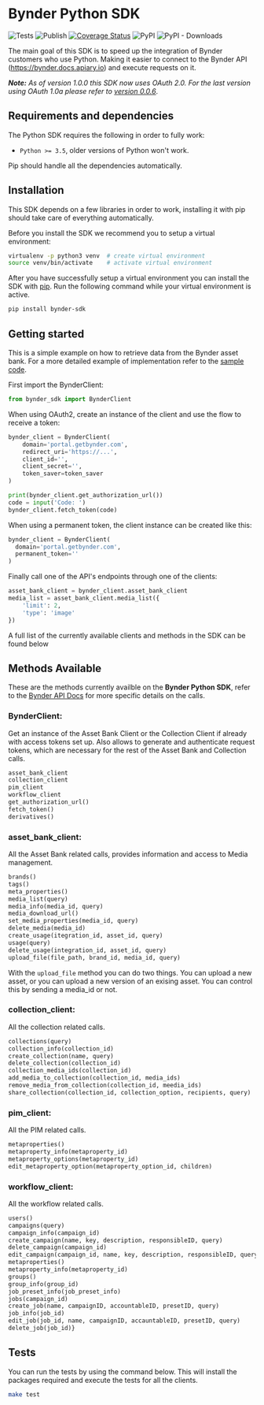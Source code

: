 Bynder Python SDK
=================

![Tests](https://github.com/Bynder/bynder-python-sdk/workflows/Tests/badge.svg)
![Publish](https://github.com/Bynder/bynder-python-sdk/workflows/Publish/badge.svg)
[![Coverage Status](https://coveralls.io/repos/github/Bynder/bynder-python-sdk/badge.svg?branch=master)](https://coveralls.io/github/Bynder/bynder-python-sdk?branch=master)
![PyPI](https://img.shields.io/pypi/v/bynder-sdk)
![PyPI - Downloads](https://img.shields.io/pypi/dm/bynder-sdk?color=orange)

The main goal of this SDK is to speed up the integration of Bynder
customers who use Python. Making it easier to connect to the Bynder API
(<https://bynder.docs.apiary.io>) and execute requests on it.

_**Note:** As of version 1.0.0 this SDK now uses OAuth 2.0. For the last
version using OAuth 1.0a please refer to
[version 0.0.6](https://github.com/Bynder/bynder-python-sdk/tree/0.0.6)_.

Requirements and dependencies
-----------------------------

The Python SDK requires the following in order to fully work:

-   `Python >= 3.5`, older versions of Python won't work.

Pip should handle all the dependencies automatically.

Installation
------------

This SDK depends on a few libraries in order to work, installing it with
pip should take care of everything automatically.

Before you install the SDK we recommend you to setup a virtual
environment:

```bash
virtualenv -p python3 venv  # create virtual environment
source venv/bin/activate    # activate virtual environment
```

After you have successfully setup a virtual environment you can install
the SDK with [pip](https://pip.pypa.io/en/stable/installing/). Run the
following command while your virtual environment is active.

```bash
pip install bynder-sdk
```

Getting started
---------------

This is a simple example on how to retrieve data from the Bynder asset
bank. For a more detailed example of implementation refer to the [sample
code](https://github.com/Bynder/bynder-python-sdk/blob/master/example/app.py).

First import the BynderClient:

```python
from bynder_sdk import BynderClient
```

When using OAuth2, create an instance of the client and use the flow
to receive a token:

```python
bynder_client = BynderClient(
    domain='portal.getbynder.com',
    redirect_uri='https://...',
    client_id='',
    client_secret='',
    token_saver=token_saver
)

print(bynder_client.get_authorization_url())
code = input('Code: ')
bynder_client.fetch_token(code)
```

When using a permanent token, the client instance can be created like this:

```python
bynder_client = BynderClient(
  domain='portal.getbynder.com',
  permanent_token=''
)
```

Finally call one of the API's endpoints through one of the clients:

```python
asset_bank_client = bynder_client.asset_bank_client
media_list = asset_bank_client.media_list({
    'limit': 2,
    'type': 'image'
})
```

A full list of the currently available clients and methods in the SDK
can be found below

Methods Available
-----------------

These are the methods currently availble on the **Bynder Python SDK**,
refer to the [Bynder API Docs](http://docs.bynder.apiary.io/) for more
specific details on the calls.

### BynderClient:

Get an instance of the Asset Bank Client or the Collection Client if
already with access tokens set up. Also allows to generate and
authenticate request tokens, which are necessary for the rest of the
Asset Bank and Collection calls.

```python
asset_bank_client
collection_client
pim_client
workflow_client
get_authorization_url()
fetch_token()
derivatives()
```

### asset\_bank\_client:

All the Asset Bank related calls, provides information and access to
Media management.

```python
brands()
tags()
meta_properties()
media_list(query)
media_info(media_id, query)
media_download_url()
set_media_properties(media_id, query)
delete_media(media_id)
create_usage(itegration_id, asset_id, query)
usage(query)
delete_usage(integration_id, asset_id, query)
upload_file(file_path, brand_id, media_id, query)
```

With the `upload_file` method you can do two things. You can upload a
new asset, or you can upload a new version of an exising asset. You can
control this by sending a media\_id or not.

### collection\_client:

All the collection related calls.

```python
collections(query)
collection_info(collection_id)
create_collection(name, query)
delete_collection(collection_id)
collection_media_ids(collection_id)
add_media_to_collection(collection_id, media_ids)
remove_media_from_collection(collection_id, meedia_ids)
share_collection(collection_id, collection_option, recipients, query)
```

### pim\_client:

All the PIM related calls.

```python
metaproperties()
metaproperty_info(metaproperty_id)
metaproperty_options(metaproperty_id)
edit_metaproperty_option(metaproperty_option_id, children)
```

### workflow\_client:

All the workflow related calls.

```python
users()
campaigns(query)
campaign_info(campaign_id)
create_campaign(name, key, description, responsibleID, query)
delete_campaign(campaign_id)
edit_campaign(campaign_id, name, key, description, responsibleID, query)
metaproperties()
metaproperty_info(metaproperty_id)
groups()
group_info(group_id)
job_preset_info(job_preset_info)
jobs(campaign_id)
create_job(name, campaignID, accountableID, presetID, query)
job_info(job_id)
edit_job(job_id, name, campaignID, accauntableID, presetID, query)
delete_job(job_id)}
```

Tests
-----

You can run the tests by using the command below. This will install the
packages required and execute the tests for all the clients.

```bash
make test 
```

